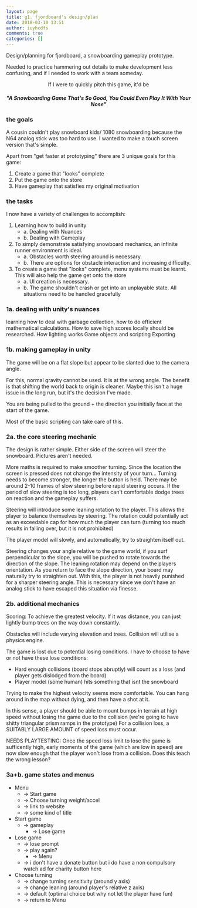 ```yaml
---
layout: page
title: g1. fjordboard's design/plan
date: 2018-03-10 13:51
author: iuyhcdfs
comments: true
categories: []
---
```

Design/planning for fjordboard, a snowboarding gameplay prototype.

Needed to practice hammering out details to make development less confusing, and if I needed to work with a team someday.
<p style="text-align:center;">If I were to quickly pitch this game, it'd be</p>

<h4 style="text-align:center;"><em><strong>"A Snowboarding Game That's So Good,
</strong></em><em><strong>You Could Even Play It With Your Nose"</strong></em></h4>
<h3><strong>the goals</strong></h3>
A cousin couldn't play snowboard kids/ 1080 snowboarding because the N64 analog stick was too hard to use. I wanted to make a touch screen version that's simple.

Apart from "get faster at prototyping" there are 3 unique goals for this game:
<ol>
	<li>Create a game that "looks" complete</li>
	<li>Put the game onto the store</li>
	<li>Have gameplay that satisfies my original motivation</li>
</ol>
<h3><strong>the tasks</strong></h3>
I now have a variety of challenges to accomplish:
<ol>
	<li>Learning how to build in unity
<ul>
	<li>a. Dealing with Nuances</li>
	<li>b. Dealing with Gameplay</li>
</ul>
</li>
	<li>To simply demonstrate satisfying snowboard mechanics, an infinite runner environment is ideal.
<ul>
	<li>a. Obstacles worth steering around is necessary.</li>
	<li>b. There are options for obstacle interaction and increasing difficulty.</li>
</ul>
</li>
	<li>To create a game that "looks" complete, menu systems must be learnt. This will also help the game get onto the store
<ul>
	<li>a. UI creation is necessary.</li>
	<li>b. The game shouldn't crash or get into an unplayable state. All situations need to be handled gracefully</li>
</ul>
</li>
</ol>
<h3><strong>1a. dealing with unity's nuances</strong></h3>
learning how to deal with garbage collection,
how to do efficient mathematical calculations.
How to save high scores locally should be researched.
How lighting works
Game objects and scripting
Exporting
<h3><strong>1b. making gameplay in unity</strong></h3>
The game will be on a flat slope but appear to be slanted due to the camera angle.

For this, normal gravity cannot be used. It is at the wrong angle. The benefit is that shifting the world back to origin is cleaner.
Maybe this isn't a huge issue in the long run, but it's the decision I've made.

You are being pulled to the ground + the direction you initially face at the start of the game.

Most of the basic scripting can take care of this.
<h3><strong>2a. the core steering mechanic</strong></h3>
The design is rather simple. Either side of the screen will steer the snowboard. Pictures aren't needed.

More maths is required to make smoother turning. Since the location the screen is pressed does not change the intensity of your turn...
Turning needs to become stronger, the longer the button is held. There may be around 2-10 frames of slow steering before rapid steering occurs.
If the period of slow steering is too long, players can't comfortable dodge trees on reaction and the gameplay suffers.

Steering will introduce some leaning rotation to the player. This allows the player to balance themselves by steering.
The rotation could potentially act as an exceedable cap for how much the player can turn
(turning too much results in falling over, but it is not prohibited)

The player model will slowly, and automatically, try to straighten itself out.

Steering changes your angle relative to the game world, if you surf perpendicular to the slope, you will be pushed to rotate towards the direction of the slope.
The leaning rotation may depend on the players orientation. As you return to face the slope direction, your board may naturally try to straighten out.
With this, the player is not heavily punished for a sharper steering angle. This is necessary since we don't have an analog stick to have escaped this situation via finesse.
<h3><strong>2b. additional mechanics</strong></h3>
Scoring: To achieve the greatest velocity. If it was distance, you can just lightly bump trees on the way down constantly.

Obstacles will include varying elevation and trees. Collision will utilise a physics engine.

The game is lost due to potential losing conditions. I have to choose to have or not have these lose conditions:
<ul>
	<li>Hard enough collisions (board stops abruptly) will count as a loss (and player gets dislodged from the board)</li>
	<li>Player model (some human) hits something that isnt the snowboard</li>
</ul>
Trying to make the highest velocity seems more comfortable. You can hang around in the map without dying, and then have a shot at it.

In this sense, a player should be able to mount bumps in terrain at high speed without losing the game due to the collision
(we're going to have shitty triangular prism ramps in the prototype)
For a collision loss, a SUITABLY LARGE AMOUNT of speed loss must occur.

NEEDS PLAYTESTING:
Once the speed loss limit to lose the game is sufficently high, early moments of the game (which are low in speed)
are now slow enough that the player won't lose from a collision. Does this teach the wrong lesson?
<h3><strong>3a+b. game states and menus</strong></h3>
<ul>
	<li>Menu
<ul>
	<li>-&gt; Start game</li>
	<li>-&gt; Choose turning weight/accel</li>
	<li>-&gt; link to website</li>
	<li>-&gt; some kind of title</li>
</ul>
</li>
	<li>Start game
<ul>
	<li>-&gt; gameplay
<ul>
	<li>-&gt; Lose game</li>
</ul>
</li>
</ul>
</li>
	<li>Lose game
<ul>
	<li>-&gt; lose prompt</li>
	<li>-&gt; play again?
<ul>
	<li>-&gt; Menu</li>
</ul>
</li>
	<li>-&gt; i don't have a donate button but i do have a non compulsory watch ad for charity button here</li>
</ul>
</li>
	<li>Choose turning
<ul>
	<li>-&gt; change turning sensitivity (around y axis)</li>
	<li>-&gt; change leaning (around player's relative z axis)</li>
	<li>-&gt; default (optimal choice but why not let the player have fun)</li>
	<li>-&gt; return to Menu</li>
</ul>
</li>
</ul>
